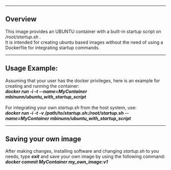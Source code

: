 -----------------------
Overview
-----------------------
This image provides an UBUNTU container with a built-in startup script on */root/startup.sh* .<br/>
It is intended for creating ubuntu based images without the need of using a Dockerfile for integrating startup commands.

-----------------------
Usage Example:
-----------------------
Assuming that your user has the docker privileges, here is an example for creating and running the container:<br/>
***docker run -i -t --name=MyContainer mbinunn/ubuntu_with_startup_script***<br/>
<br/>
For integrating your own *startup.sh* from the host system, use: <br/>
***docker run -i -t -v /path/to/startup.sh:/root/startup.sh --name=MyContainer mbinunn/ubuntu_with_startup_script***<br/>

-----------------------
Saving your own image
-----------------------
After making changes, installing software and changing *startup.sh* to you needs, type ***exit*** and save your own image by using the following command:<br/>
***docker commit MyContainer my_own_image:v1***<br/>
